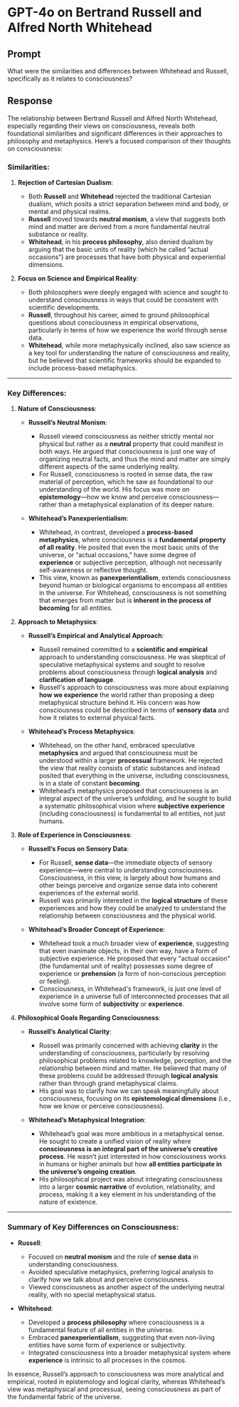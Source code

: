 # GPT-4o on Bertrand Russell and Alfred North Whitehead

## Prompt

What were the similarities and differences between Whitehead and Russell, specifically as it relates to consciousness?

## Response

The relationship between Bertrand Russell and Alfred North Whitehead, especially regarding their views on consciousness, reveals both foundational similarities and significant differences in their approaches to philosophy and metaphysics. Here’s a focused comparison of their thoughts on consciousness:

### Similarities:
1. **Rejection of Cartesian Dualism**:
   - Both **Russell** and **Whitehead** rejected the traditional Cartesian dualism, which posits a strict separation between mind and body, or mental and physical realms.
   - **Russell** moved towards **neutral monism**, a view that suggests both mind and matter are derived from a more fundamental neutral substance or reality. 
   - **Whitehead**, in his **process philosophy**, also denied dualism by arguing that the basic units of reality (which he called “actual occasions”) are processes that have both physical and experiential dimensions.

2. **Focus on Science and Empirical Reality**:
   - Both philosophers were deeply engaged with science and sought to understand consciousness in ways that could be consistent with scientific developments.
   - **Russell**, throughout his career, aimed to ground philosophical questions about consciousness in empirical observations, particularly in terms of how we experience the world through sense data.
   - **Whitehead**, while more metaphysically inclined, also saw science as a key tool for understanding the nature of consciousness and reality, but he believed that scientific frameworks should be expanded to include process-based metaphysics.

---

### Key Differences:

1. **Nature of Consciousness**:
   - **Russell’s Neutral Monism**:
     - Russell viewed consciousness as neither strictly mental nor physical but rather as a **neutral** property that could manifest in both ways. He argued that consciousness is just one way of organizing neutral facts, and thus the mind and matter are simply different aspects of the same underlying reality.
     - For Russell, consciousness is rooted in sense data, the raw material of perception, which he saw as foundational to our understanding of the world. His focus was more on **epistemology**—how we know and perceive consciousness—rather than a metaphysical explanation of its deeper nature.
   
   - **Whitehead’s Panexperientialism**:
     - Whitehead, in contrast, developed a **process-based metaphysics**, where consciousness is a **fundamental property of all reality**. He posited that even the most basic units of the universe, or “actual occasions,” have some degree of **experience** or subjective perception, although not necessarily self-awareness or reflective thought.
     - This view, known as **panexperientialism**, extends consciousness beyond human or biological organisms to encompass all entities in the universe. For Whitehead, consciousness is not something that emerges from matter but is **inherent in the process of becoming** for all entities.

2. **Approach to Metaphysics**:
   - **Russell’s Empirical and Analytical Approach**:
     - Russell remained committed to a **scientific and empirical** approach to understanding consciousness. He was skeptical of speculative metaphysical systems and sought to resolve problems about consciousness through **logical analysis** and **clarification of language**.
     - Russell's approach to consciousness was more about explaining **how we experience** the world rather than proposing a deep metaphysical structure behind it. His concern was how consciousness could be described in terms of **sensory data** and how it relates to external physical facts.
   
   - **Whitehead’s Process Metaphysics**:
     - Whitehead, on the other hand, embraced speculative **metaphysics** and argued that consciousness must be understood within a larger **processual** framework. He rejected the view that reality consists of static substances and instead posited that everything in the universe, including consciousness, is in a state of constant **becoming**.
     - Whitehead’s metaphysics proposed that consciousness is an integral aspect of the universe’s unfolding, and he sought to build a systematic philosophical vision where **subjective experience** (including consciousness) is fundamental to all entities, not just humans.

3. **Role of Experience in Consciousness**:
   - **Russell’s Focus on Sensory Data**:
     - For Russell, **sense data**—the immediate objects of sensory experience—were central to understanding consciousness. Consciousness, in this view, is largely about how humans and other beings perceive and organize sense data into coherent experiences of the external world.
     - Russell was primarily interested in the **logical structure** of these experiences and how they could be analyzed to understand the relationship between consciousness and the physical world.

   - **Whitehead’s Broader Concept of Experience**:
     - Whitehead took a much broader view of **experience**, suggesting that even inanimate objects, in their own way, have a form of subjective experience. He proposed that every "actual occasion" (the fundamental unit of reality) possesses some degree of experience or **prehension** (a form of non-conscious perception or feeling).
     - Consciousness, in Whitehead's framework, is just one level of experience in a universe full of interconnected processes that all involve some form of **subjectivity** or **experience**.

4. **Philosophical Goals Regarding Consciousness**:
   - **Russell’s Analytical Clarity**:
     - Russell was primarily concerned with achieving **clarity** in the understanding of consciousness, particularly by resolving philosophical problems related to knowledge, perception, and the relationship between mind and matter. He believed that many of these problems could be addressed through **logical analysis** rather than through grand metaphysical claims.
     - His goal was to clarify how we can speak meaningfully about consciousness, focusing on its **epistemological dimensions** (i.e., how we know or perceive consciousness).

   - **Whitehead’s Metaphysical Integration**:
     - Whitehead’s goal was more ambitious in a metaphysical sense. He sought to create a unified vision of reality where **consciousness is an integral part of the universe’s creative process**. He wasn’t just interested in how consciousness works in humans or higher animals but how **all entities participate in the universe’s ongoing creation**.
     - His philosophical project was about integrating consciousness into a larger **cosmic narrative** of evolution, relationality, and process, making it a key element in his understanding of the nature of existence.

---

### Summary of Key Differences on Consciousness:
- **Russell**: 
  - Focused on **neutral monism** and the role of **sense data** in understanding consciousness.
  - Avoided speculative metaphysics, preferring logical analysis to clarify how we talk about and perceive consciousness.
  - Viewed consciousness as another aspect of the underlying neutral reality, with no special metaphysical status.

- **Whitehead**: 
  - Developed a **process philosophy** where consciousness is a fundamental feature of all entities in the universe.
  - Embraced **panexperientialism**, suggesting that even non-living entities have some form of experience or subjectivity.
  - Integrated consciousness into a broader metaphysical system where **experience** is intrinsic to all processes in the cosmos.

In essence, Russell’s approach to consciousness was more analytical and empirical, rooted in epistemology and logical clarity, whereas Whitehead’s view was metaphysical and processual, seeing consciousness as part of the fundamental fabric of the universe.
